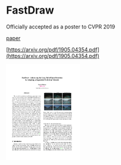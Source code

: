 # FastDraw

Officially accepted as a poster to CVPR 2019

[paper](https://github.com/jonahthelion/FastDraw/blob/master/paper.pdf)

[https://arxiv.org/pdf/1905.04354.pdf](https://arxiv.org/pdf/1905.04354.pdf)

<a href="https://github.com/jonahthelion/FastDraw/blob/master/paper.pdf">
<img src="https://github.com/jonahthelion/FastDraw/blob/master/firstpageimg.png" width="200" />
</a>